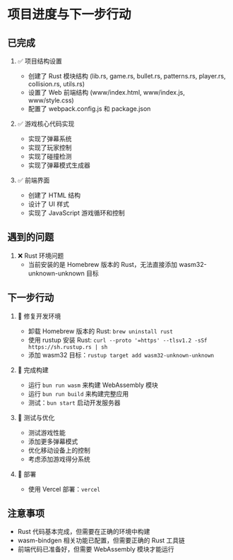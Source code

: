 # 项目进度与下一步行动

## 已完成

1. ✅ 项目结构设置
   - 创建了 Rust 模块结构 (lib.rs, game.rs, bullet.rs, patterns.rs, player.rs, collision.rs, utils.rs)
   - 设置了 Web 前端结构 (www/index.html, www/index.js, www/style.css)
   - 配置了 webpack.config.js 和 package.json

2. ✅ 游戏核心代码实现
   - 实现了弹幕系统
   - 实现了玩家控制
   - 实现了碰撞检测
   - 实现了弹幕模式生成器

3. ✅ 前端界面
   - 创建了 HTML 结构
   - 设计了 UI 样式
   - 实现了 JavaScript 游戏循环和控制

## 遇到的问题

1. ❌ Rust 环境问题
   - 当前安装的是 Homebrew 版本的 Rust，无法直接添加 wasm32-unknown-unknown 目标

## 下一步行动

1. 🔄 修复开发环境
   - 卸载 Homebrew 版本的 Rust: `brew uninstall rust`
   - 使用 rustup 安装 Rust: `curl --proto '=https' --tlsv1.2 -sSf https://sh.rustup.rs | sh`
   - 添加 wasm32 目标：`rustup target add wasm32-unknown-unknown`

2. 🔄 完成构建
   - 运行 `bun run wasm` 来构建 WebAssembly 模块
   - 运行 `bun run build` 来构建完整应用
   - 测试：`bun start` 启动开发服务器

3. 🔄 测试与优化
   - 测试游戏性能
   - 添加更多弹幕模式
   - 优化移动设备上的控制
   - 考虑添加游戏得分系统

4. 🔄 部署
   - 使用 Vercel 部署：`vercel`

## 注意事项

- Rust 代码基本完成，但需要在正确的环境中构建
- wasm-bindgen 相关功能已配置，但需要正确的 Rust 工具链
- 前端代码已准备好，但需要 WebAssembly 模块才能运行
